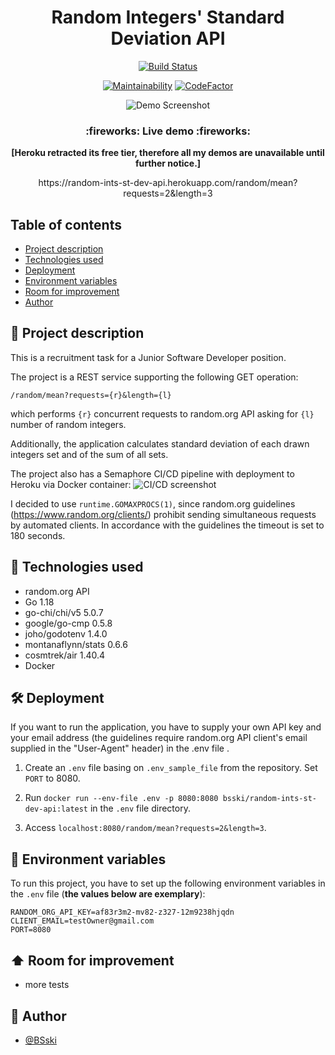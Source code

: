 <p align="center">
  <h1 align="center">Random Integers' Standard Deviation API</h2>
</p>


<div markdown="1" align="center">

[![Build Status](https://bsski.semaphoreci.com/badges/RandomIntsStDevAPI/branches/main.svg?style=shields&key=b033d465-f52b-4169-8a0c-025b0586f456)](https://random-ints-st-dev-api.herokuapp.com/random/mean?requests=2&length=3)
<!-- [![Demo Uptime](https://img.shields.io/uptimerobot/ratio/7/m792386113-957fa47111c7ccefd3d8617e)](https://random-ints-st-dev-api.herokuapp.com/random/mean?requests=2&length=2) -->
<!-- [![Heroku](https://pyheroku-badge.herokuapp.com/?app=django-music-bsski&style=flat)](https://random-ints-st-dev-api.herokuapp.com/random/mean?requests=2&length=3) -->
[![Maintainability](https://api.codeclimate.com/v1/badges/9fd1a96061671d7f7766/maintainability)](https://codeclimate.com/github/BSski/RandomIntsStDevAPI/maintainability)
[![CodeFactor](https://www.codefactor.io/repository/github/bsski/randomintsstdevapi/badge)](https://www.codefactor.io/repository/github/bsski/randomintsstdevapi)
</div>


<div markdown="1" align="center">    

![Demo Screenshot](https://i.imgur.com/OgMTzZX.png)

</div>


<h3 align="center">
  :fireworks: Live demo :fireworks:
</h3>

<p align="center">
  <b>[Heroku retracted its free tier, therefore all my demos are unavailable until further notice.]</b>
</p>

<p align="center">
  https://random-ints-st-dev-api.herokuapp.com/random/mean?requests=2&length=3
</p>


## Table of contents
* [Project description](#scroll-project-description)
* [Technologies used](#hammer-technologies-used)
* [Deployment](#hammer_and_wrench-deployment)
* [Environment variables](#closed_lock_with_key-environment-variables)
* [Room for improvement](#arrow_up-room-for-improvement)
* [Author](#construction_worker-author)


## :scroll: Project description
This is a recruitment task for a Junior Software Developer position.

The project is a REST service supporting the following GET operation:

```/random/mean?requests={r}&length={l}```

which performs `{r}` concurrent requests to random.org API asking for `{l}` number of random integers.

Additionally, the application calculates standard deviation of each drawn integers set and of the sum of all sets.

The project also has a Semaphore CI/CD pipeline with deployment to Heroku via Docker container:
![CI/CD screenshot](https://i.imgur.com/5v0Xufr.png)

I decided to use `runtime.GOMAXPROCS(1)`, since random.org guidelines (https://www.random.org/clients/) prohibit sending simultaneous requests by automated clients. In accordance with the guidelines the timeout is set to 180 seconds.


## :hammer: Technologies used
- random.org API
- Go 1.18
- go-chi/chi/v5 5.0.7
- google/go-cmp 0.5.8
- joho/godotenv 1.4.0
- montanaflynn/stats 0.6.6
- cosmtrek/air 1.40.4
- Docker


## :hammer_and_wrench: Deployment

If you want to run the application, you have to supply your own API key and your email address (the guidelines require random.org API client's email supplied in the "User-Agent" header) in the .env file .

1. Create an `.env` file basing on `.env_sample_file` from the repository. Set `PORT` to 8080.

2. Run `docker run --env-file .env -p 8080:8080 bsski/random-ints-st-dev-api:latest` in the `.env` file directory.

3. Access `localhost:8080/random/mean?requests=2&length=3`. 


## :closed_lock_with_key: Environment variables

To run this project, you have to set up the following environment variables in the `.env` file (**the values below are exemplary**):
```
RANDOM_ORG_API_KEY=af83r3m2-mv82-z327-12m9238hjqdn
CLIENT_EMAIL=testOwner@gmail.com
PORT=8080
```


## :arrow_up: Room for improvement

- more tests


## :construction_worker: Author

- [@BSski](https://www.github.com/BSski)
